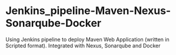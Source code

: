 # Jenkins_pipeline-Maven-Nexus-Sonarqube-Docker
Using Jenkins pipeline to deploy Maven Web Application (written in Scripted format). Integrated with Nexus, Sonarqube and Docker
